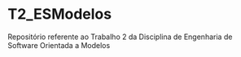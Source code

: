# T2_ESModelos

Repositório referente ao Trabalho 2 da Disciplina de Engenharia de Software Orientada a Modelos
